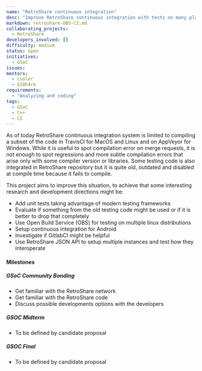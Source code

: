 ```yaml
---
name: "RetroShare continuous integration"
desc: "Improve RetroShare continuous integration with tests on many platforms"
markdown: retroshare-OBS-CI.md
collaborating_projects:
  - RetroShare
developers_involved: []
difficulty: medium
status: open
initiatives:
  - GSoC
issues:
mentors:
  - csoler
  - G10h4ck
requirements:
  - "Analyzing and coding"
tags:
  - GSoC
  - C++
  - CI
---
```



As of today RetroShare continuous integration system is limited to compiling a
subset of the code in TravisCI for MacOS and Linux and on AppVeyor for Windows.
While it is useful to spot compilation error on merge requests,
it is not enough to spot regressions and more subtle compilation errors that
arise only with some compiler version or libraries.
Some testing code is also integrated in RetroShare repository but it is quite
old, outdated and disabled at compile time because it fails to compile.

This project aims to improve this situation, to achieve that some interesting
research and development directions might be:

* Add unit tests taking advantage of modern testing frameworks
* Evaluate if something from the old testing code might be used or if it is
better to drop that completely
* Use Open Build Service (OBS) for testing on multiple linux distributions
* Setup continuous integration for Android
* Investigate if GitlabCI might be helpful
* Use RetroShare JSON API to setup multiple instances and test how they
interoperate

#### Milestones

##### GSoC Community Bonding

* Get familiar with the RetroShare network
* Get familiar with the RetroShare code
* Discuss possible developments options with the developers


##### GSOC Midterm

* To be defined by candidate proposal


##### GSOC Final

* To be defined by candidate proposal

